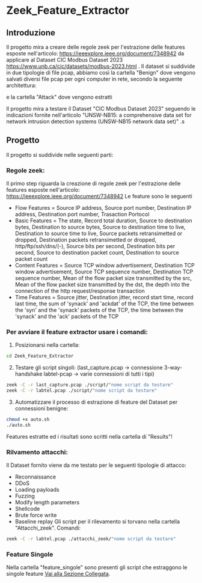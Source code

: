 # Zeek_Feature_Extractor

## Introduzione
Il progetto mira a creare delle regole zeek per l'estrazione delle features esposte nell'articolo: 
https://ieeexplore.ieee.org/document/7348942
da applicare al Dataset CIC Modbus Dataset 2023 https://www.unb.ca/cic/datasets/modbus-2023.html .
Il dataset si suddivide in due tipologie di file pcap, abbiamo così la cartella "Benign" dove vengono salvati diversi file pcap per ogni computer in rete, secondo la seguente architettura:

e la cartella "Attack" dove vengono estratti

Il progetto mira a testare il Dataset "CIC Modbus Dataset 2023" <a href="https://www.unb.ca/cic/datasets/modbus-2023.html"></a> seguendo le indicazioni fornite nell'articolo "UNSW-NB15: a comprehensive data set for network intrusion detection systems (UNSW-NB15 network data set)" <a href="https://ieeexplore.ieee.org/document/7348942"> </a>.s

## Progetto
Il progetto si suddivide nelle seguenti parti:
### Regole zeek:
<a name="feature"></a>
Il primo step riguarda la creazione di regole zeek per l'estrazione delle features esposte nell'articolo:
https://ieeexplore.ieee.org/document/7348942
Le feature sono le seguenti
- Flow Features = Source IP address, Source port number, Destination IP address, Destination port number, Trasaction Portocol
- Basic Features = The state, Record total duration, Source to destination bytes, Destination to source bytes, Source to destination time to live, Destination to source time to live, Source packets retransimetted or dropped, Destination packets retransimetted or dropped, http/ftp/ssh/dns/(-), Source bits per second, Destination bits per second, Source to destination packet count, Destination to source packet count
- Content Features = Source TCP window advertisement, Destination TCP window advertisement, Source TCP sequence number, Destination TCP sequence number, Mean of the flow packet size transmitted by the src, Mean of the flow packet size transmitted by the dst, the depth into the connection of the http request/response transaction
- Time Features = Source jitter, Destination jitter, record start time, record last time, the sum of 'synack' and 'ackdat' of the TCP, the time between the 'syn' and the 'synack' packets of the TCP, the time between the 'synack' and the 'ack' packets of the TCP

### Per avviare il feature extractor usare i comandi:
1. Posizionarsi nella cartella:
```bash
cd Zeek_Feature_Extractor
```
2. Testare gli script singoli: (last_capture.pcap -> connessione 3-way-handshake
labtel-pcap -> varie connessioni di tutti i tipi)
```bash
zeek -C -r last_capture.pcap ./script/"nome script da testare"
zeek -C -r labtel.pcap ./script/"nome script da testare"
```
3. Automatizzare il processo di estrazione di feature del Dataset per connessioni benigne:
```bash
chmod +x auto.sh
./auto.sh 
```
Features estratte ed i risultati sono scritti nella cartella di "Results"!
### Rilvamento attacchi:
Il Dataset fornito viene da me testato per le seguenti tipologie di attacco:
- Reconnaissance
- DDoS
- Loading payloads 
- Fuzzing
- Modify length parameters
- Shellcode
- Brute force write
- Baseline replay
Gli script per il rilevamento si torvano nella cartella "Attacchi_zeek". Comandi:
```bash
zeek -C -r labtel.pcap ./attacchi_zeek/"nome script da testare"
```
### Feature Singole
Nella cartella "feature_singole" sono presenti gli script che estraggono le singole feature [Vai alla Sezione Collegata](#feature).